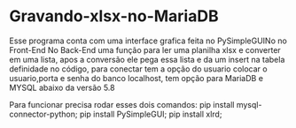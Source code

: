# Gravando-xlsx-no-MariaDB
Esse programa conta com uma interface grafica feita no PySimpleGUINo no Front-End
No Back-End uma função para ler uma planilha xlsx e converter em uma lista, apos a conversão ele pega essa lista e da um insert na tabela definidade no código, para conectar tem a opção do usuario colocar o usuario,porta e senha do banco localhost, tem opção para MariaDB e MYSQL abaixo da versão 5.8

Para funcionar precisa rodar esses dois comandos: 
pip install mysql-connector-python;
pip install PySimpleGUI;
pip install xlrd;
